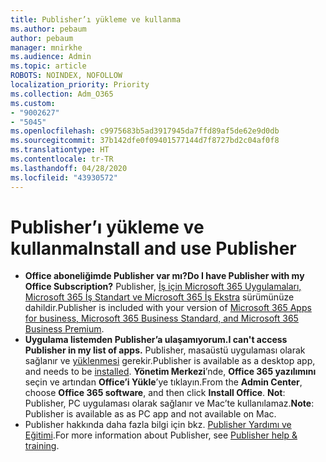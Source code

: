 ```yaml
---
title: Publisher’ı yükleme ve kullanma
ms.author: pebaum
author: pebaum
manager: mnirkhe
ms.audience: Admin
ms.topic: article
ROBOTS: NOINDEX, NOFOLLOW
localization_priority: Priority
ms.collection: Adm_O365
ms.custom:
- "9002627"
- "5045"
ms.openlocfilehash: c9975683b5ad3917945da7ffd89af5de62e9d0db
ms.sourcegitcommit: 37b142dfe0f09401577144d7f8727bd2c04af0f8
ms.translationtype: HT
ms.contentlocale: tr-TR
ms.lasthandoff: 04/28/2020
ms.locfileid: "43930572"
---
```

# <a name="install-and-use-publisher"></a><span data-ttu-id="36716-102">Publisher’ı yükleme ve kullanma</span><span class="sxs-lookup"><span data-stu-id="36716-102">Install and use Publisher</span></span>

- <span data-ttu-id="36716-103">**Office aboneliğimde Publisher var mı?**</span><span class="sxs-lookup"><span data-stu-id="36716-103">**Do I have Publisher with my Office Subscription?**</span></span> <span data-ttu-id="36716-104">Publisher, [İş için Microsoft 365 Uygulamaları, Microsoft 365 İş Standart ve Microsoft 365 İş Ekstra](https://products.office.com/compare-all-microsoft-office-products?activetab=tab:primaryr2) sürümünüze dahildir.</span><span class="sxs-lookup"><span data-stu-id="36716-104">Publisher is included with your version of [Microsoft 365 Apps for business, Microsoft 365 Business Standard, and Microsoft 365 Business Premium](https://products.office.com/compare-all-microsoft-office-products?activetab=tab:primaryr2).</span></span>
- <span data-ttu-id="36716-105">**Uygulama listemden Publisher’a ulaşamıyorum.**</span><span class="sxs-lookup"><span data-stu-id="36716-105">**I can't access Publisher in my list of apps.**</span></span>  <span data-ttu-id="36716-106">Publisher, masaüstü uygulaması olarak sağlanır ve [yüklenmesi](https://support.office.com/article/Install-Office-apps-from-Office-365-dcf2d841-dac7-455b-9a77-fc8f7ee92702) gerekir.</span><span class="sxs-lookup"><span data-stu-id="36716-106">Publisher is available as a desktop app, and needs to be [installed](https://support.office.com/article/Install-Office-apps-from-Office-365-dcf2d841-dac7-455b-9a77-fc8f7ee92702).</span></span> <span data-ttu-id="36716-107">**Yönetim Merkezi**’nde, **Office 365 yazılımını** seçin ve artından **Office’i Yükle**’ye tıklayın.</span><span class="sxs-lookup"><span data-stu-id="36716-107">From the **Admin Center**, choose **Office 365 software**, and then click **Install Office**.</span></span> <span data-ttu-id="36716-108">**Not**: Publisher, PC uygulaması olarak sağlanır ve Mac’te kullanılamaz.</span><span class="sxs-lookup"><span data-stu-id="36716-108">**Note**: Publisher is available as as PC app and not available on Mac.</span></span>
- <span data-ttu-id="36716-109">Publisher hakkında daha fazla bilgi için bkz. [Publisher Yardımı ve Eğitimi](https://support.office.com/publisher).</span><span class="sxs-lookup"><span data-stu-id="36716-109">For more information about Publisher, see [Publisher help & training](https://support.office.com/publisher).</span></span>
